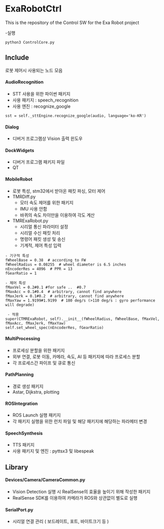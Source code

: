 # ExaRobotCtrl

This is the repository of the Control SW for the Exa Robot project

-실행

```
python3 ControlCore.py
```

## Include
  로봇 제어시 사용되는 노드 모음

#### AudioRecognition
  - STT 사용을 위한 파이썬 패키지
  - 사용 패키지 : speech_recognition
  - 사용 엔진 : recognize_google
  
  `
  sst = self._sttEngine.recognize_google(audio, language='ko-KR')
  `

#### Dialog
  - 디버거 프로그램상 Vision 출력 윈도우

#### DockWidgets
  - 디버거 프로그램 패키지 파일
  - QT
  
#### MobileRobot
  - 로봇 특성, stm32에서 받아온 패킷 파싱, 모터 제어
  - TMRDiff.py
    - 모터 속도 제어를 위한 패키지
    - IMU 사용 안함
    - 바퀴의 속도 차이만을 이용하여 각도 계산
  - TMRExaRobot.py
    - 시리얼 통신 파라미터 설정
    - 시리얼 수신 패킷 처리
    - 명령어 패킷 생성 및 송신
    - 기계적, 제어 특성 입력
```
- 기구적 특성
fWheelBase = 0.38  # according to FW
fWheelRadius = 0.08255  # wheel diameter is 6.5 inches
nEncoderRes = 4096  # PPR = 13
fGearRatio = 1
```
```
- 제어 특성
fMaxVel = 0.2#0.1 #for safe ..  #0.7
fMaxAcc = 0.1#0.4  # arbitrary, cannot find anywhere
fMaxJerk = 0.1#0.2  # arbitrary, cannot find anywhere
fMaxYaw = 1.9199#1.9199  # 180 deg/s (>110 deg/s : gyro performance will degrade)
```
```
 - 적용
super(CTMRExaRobot, self).__init__(fWheelRadius, fWheelBase, fMaxVel, fMaxAcc, fMaxJerk, fMaxYaw)
self.set_wheel_spec(nEncoderRes, fGearRatio)
```

#### MultiProcessing
  - 프로세싱 분할을 위한 패키지
  - 외부 연결, 로봇 이동, 카메라, 속도, AI 등 패키지에 따라 프로세스 분할
  - 각 프로세스간 파이프 및 큐로 통신
  
#### PathPlanning
  - 경로 생성 패키지
  - Astar, Dijkstra, plotting
  
#### ROSIntegration
  - ROS Launch 실행 패키지
  - 각 패키지 실행을 위한 런치 파일 및 해당 패키지에 해당하는 파라메터 변경
  
#### SpeechSynthesis
  - TTS 패키지
  - 사용 패키지 및 엔진 : pyttsx3 및 libespeak


## Library

#### Devices/Camera/CameraCommon.py
  - Vision Detection 실행 시 RealSense의 효율을 높이기 위해 작성한 패키지
  - RealSense SDK를 이용하여 카메라가 ROS와 상관없이 별도로 실행
  
#### SerialPort.py
  - 시리얼 연결 관리 ( 보드레이트, 포트, 바이트크기 등 )
